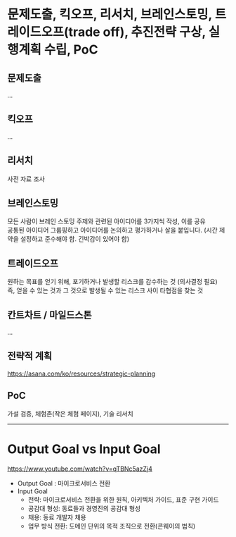 # 문제도출, 킥오프, 리서치, 브레인스토밍, 트레이드오프(trade off), 추진전략 구상, 실행계획 수립, PoC

## 문제도출

...

## 킥오프

...

## 리서치

사전 자료 조사

## 브레인스토밍

모든 사람이 브레인 스토밍 주제와 관련된 아이디어를 3가지씩 작성, 이를 공유  
공통된 아이디어 그룹핑하고 아이디어를 논의하고 평가하거나 살을 붙입니다. (시간 제약을 설정하고 준수해야 함. 긴박감이 있어야 함)

## 트레이드오프

원하는 목표를 얻기 위해, 포기하거나 발생할 리스크를 감수하는 것 (의사결정 필요)  
즉, 얻을 수 있는 것과 그 것으로 발생될 수 있는 리스크 사이 타협점을 찾는 것

## 칸트차트 / 마일드스톤

...

## 전략적 계획

https://asana.com/ko/resources/strategic-planning

## PoC

가설 검증, 체험존(작은 체험 페이지), 기술 리서치

---

# Output Goal vs Input Goal

https://www.youtube.com/watch?v=qTBNc5azZj4

- Output Goal : 마이크로서비스 전환
- Input Goal
  - 전략: 마이크로서비스 전환을 위한 원칙, 아키텍처 가이드, 표준 구현 가이드
  - 공감대 형성: 동료들과 경영진의 공감대 형성
  - 채용: 동료 개발자 채용
  - 업무 방식 전환: 도메인 단위의 목적 조직으로 전환(콘웨이의 법칙)
